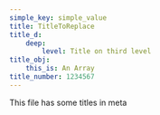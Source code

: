 ```yaml
---
simple_key: simple_value
title: TitleToReplace
title_d:
    deep:
        level: Title on third level
title_obj:
    this_is: An Array
title_number: 1234567
---
```


This file has some titles in meta 
